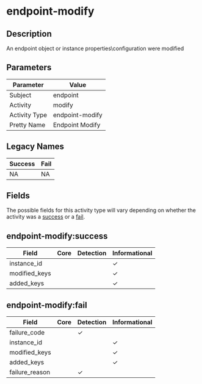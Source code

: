 endpoint-modify
===============

Description
-----------
An endpoint object or instance properties\configuration were modified

Parameters
----------
| Parameter     | Value           |
| ------------- | --------------- |
| Subject       | endpoint        |
| Activity      | modify          |
| Activity Type | endpoint-modify |
| Pretty Name   | Endpoint Modify |

Legacy Names
------------
| Success | Fail   |
| ------- | ------ |
| NA<br>  | NA<br> |

Fields
------

The possible fields for this activity type will vary depending on whether the activity was a [success](#endpoint-modifysuccess) or a [fail](#endpoint-modifyfail).


endpoint-modify:success
-----------------------

| Field         | Core | Detection | Informational |
| ------------- | ---- | --------- | ------------- |
| instance_id   |      |           | &#10003;      |
| modified_keys |      |           | &#10003;      |
| added_keys    |      |           | &#10003;      |

endpoint-modify:fail
--------------------

| Field          | Core | Detection | Informational |
| -------------- | ---- | --------- | ------------- |
| failure_code   |      | &#10003;  |               |
| instance_id    |      |           | &#10003;      |
| modified_keys  |      |           | &#10003;      |
| added_keys     |      |           | &#10003;      |
| failure_reason |      | &#10003;  |               |